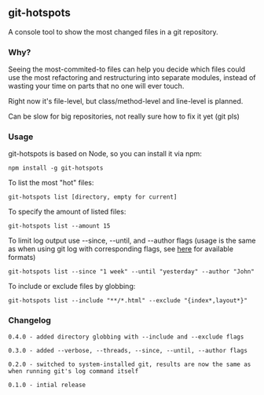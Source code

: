 git-hotspots
---
A console tool to show the most changed files in a git repository.

### Why?
Seeing the most-commited-to files can help you decide which files could use the most refactoring and restructuring into separate modules, instead of wasting your time on parts that no one will ever touch.

Right now it's file-level, but class/method-level and line-level is planned.

Can be slow for big repositories, not really sure how to fix it yet (git pls)

### Usage
git-hotspots is based on Node, so you can install it via npm:
```
npm install -g git-hotspots
```
To list the most "hot" files:
```
git-hotspots list [directory, empty for current]
```
To specify the amount of listed files:
```
git-hotspots list --amount 15
```
To limit log output use --since, --until, and --author flags (usage is the same as when using git log with corresponding flags, see [here](https://git-scm.com/book/tr/v2/Git-Basics-Viewing-the-Commit-History#_limiting_log_output) for available formats)
```
git-hotspots list --since "1 week" --until "yesterday" --author "John"
```
To include or exclude files by globbing:
```
git-hotspots list --include "**/*.html" --exclude "{index*,layout*}"
```

### Changelog
```
0.4.0 - added directory globbing with --include and --exclude flags
```
```
0.3.0 - added --verbose, --threads, --since, --until, --author flags
```
```
0.2.0 - switched to system-installed git, results are now the same as when running git's log command itself
```
```
0.1.0 - intial release
```